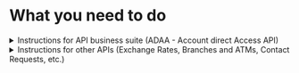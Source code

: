 # What you need to do

<details><summary> Instructions for API business suite (ADAA - Account direct Access API)</summary>

## 1. Login in the new API portal

- Login to portal <https://developers.kb.cz> - you can use username and password from the old API Portal.

## 2. New Client registration (Software statements) v2

- Api key header is mandatory and renamed from `x-api-key` to `apiKey`.
- Generate new apiKey and put your app.
- The section contacts.email in the "body" part of the request is mandatory
- New url: <https://client-registration.api-gateway.kb.cz/v2>.
- v1 will be operational until 31.1.2024.

## 3. Registration OAuth2 client

- New url: <https://api-gateway.kb.cz/client-registration-ui/v1/saml/>

## 4. Authenticate your requests via the new Oauth2 v2 API

- Api key header is mandatory and renamed from `x-api-key` to `apiKey`.
- Generate new apiKey and put your app.
- New url: <https://api-gateway.kb.cz/oauth2/v2>.
- v1 will be operational until 31.1.2024.

## 5. Account direct access v1

- Api key header renamed from `x-api-key` to `apiKey`
- Generate new apiKey and put your app.
- New url: <https://api-gateway.kb.cz/adaa/v1>.
- Terminate the endpoint /account-ids → replaced by /accounts,
  - the endpoint /account-ids will be operational until 31.1.2024.

</details>

<details><summary>Instructions for other APIs (Exchange Rates, Branches and ATMs, Contact Requests, etc.)</summary>

## 1. Login in the new API portal

- Login to portal <https://developers.kb.cz> - you can use username and password from the old API Portal.

## 2. Open API and create apiKey

- Rename the header x-api-key to apiKey ("x-api-key" will no longer work).
- Generate new apiKey and replace it in your app.
- Copy new url (replace old one in your app).

![atm](./img/atm-detail.min.png)
</details>
